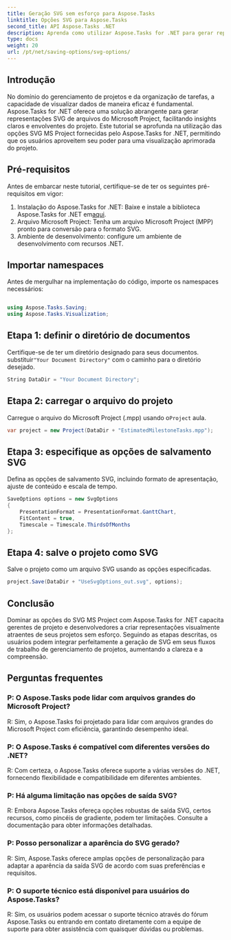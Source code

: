 ```yaml
---
title: Geração SVG sem esforço para Aspose.Tasks
linktitle: Opções SVG para Aspose.Tasks
second_title: API Aspose.Tasks .NET
description: Aprenda como utilizar Aspose.Tasks for .NET para gerar representações SVG de arquivos do Microsoft Project sem esforço para visualização aprimorada do projeto.
type: docs
weight: 20
url: /pt/net/saving-options/svg-options/
---
```

## Introdução
No domínio do gerenciamento de projetos e da organização de tarefas, a capacidade de visualizar dados de maneira eficaz é fundamental. Aspose.Tasks for .NET oferece uma solução abrangente para gerar representações SVG de arquivos do Microsoft Project, facilitando insights claros e envolventes do projeto. Este tutorial se aprofunda na utilização das opções SVG MS Project fornecidas pelo Aspose.Tasks for .NET, permitindo que os usuários aproveitem seu poder para uma visualização aprimorada do projeto.
## Pré-requisitos
Antes de embarcar neste tutorial, certifique-se de ter os seguintes pré-requisitos em vigor:
1.  Instalação do Aspose.Tasks for .NET: Baixe e instale a biblioteca Aspose.Tasks for .NET em[aqui](https://releases.aspose.com/tasks/net/).
2. Arquivo Microsoft Project: Tenha um arquivo Microsoft Project (MPP) pronto para conversão para o formato SVG.
3. Ambiente de desenvolvimento: configure um ambiente de desenvolvimento com recursos .NET.

## Importar namespaces
Antes de mergulhar na implementação do código, importe os namespaces necessários:
```csharp

using Aspose.Tasks.Saving;
using Aspose.Tasks.Visualization;
```

## Etapa 1: definir o diretório de documentos
Certifique-se de ter um diretório designado para seus documentos. substituir`"Your Document Directory"` com o caminho para o diretório desejado.
```csharp
String DataDir = "Your Document Directory";
```
## Etapa 2: carregar o arquivo do projeto
 Carregue o arquivo do Microsoft Project (.mpp) usando o`Project` aula.
```csharp
var project = new Project(DataDir + "EstimatedMilestoneTasks.mpp");
```
## Etapa 3: especifique as opções de salvamento SVG
Defina as opções de salvamento SVG, incluindo formato de apresentação, ajuste de conteúdo e escala de tempo.
```csharp
SaveOptions options = new SvgOptions
{
    PresentationFormat = PresentationFormat.GanttChart,
    FitContent = true,
    Timescale = Timescale.ThirdsOfMonths
};
```
## Etapa 4: salve o projeto como SVG
Salve o projeto como um arquivo SVG usando as opções especificadas.
```csharp
project.Save(DataDir + "UseSvgOptions_out.svg", options);
```

## Conclusão
Dominar as opções do SVG MS Project com Aspose.Tasks for .NET capacita gerentes de projeto e desenvolvedores a criar representações visualmente atraentes de seus projetos sem esforço. Seguindo as etapas descritas, os usuários podem integrar perfeitamente a geração de SVG em seus fluxos de trabalho de gerenciamento de projetos, aumentando a clareza e a compreensão.
## Perguntas frequentes
### P: O Aspose.Tasks pode lidar com arquivos grandes do Microsoft Project?
R: Sim, o Aspose.Tasks foi projetado para lidar com arquivos grandes do Microsoft Project com eficiência, garantindo desempenho ideal.

### P: O Aspose.Tasks é compatível com diferentes versões do .NET?
R: Com certeza, o Aspose.Tasks oferece suporte a várias versões do .NET, fornecendo flexibilidade e compatibilidade em diferentes ambientes.

### P: Há alguma limitação nas opções de saída SVG?
R: Embora Aspose.Tasks ofereça opções robustas de saída SVG, certos recursos, como pincéis de gradiente, podem ter limitações. Consulte a documentação para obter informações detalhadas.

### P: Posso personalizar a aparência do SVG gerado?
R: Sim, Aspose.Tasks oferece amplas opções de personalização para adaptar a aparência da saída SVG de acordo com suas preferências e requisitos.

### P: O suporte técnico está disponível para usuários do Aspose.Tasks?
R: Sim, os usuários podem acessar o suporte técnico através do fórum Aspose.Tasks ou entrando em contato diretamente com a equipe de suporte para obter assistência com quaisquer dúvidas ou problemas.